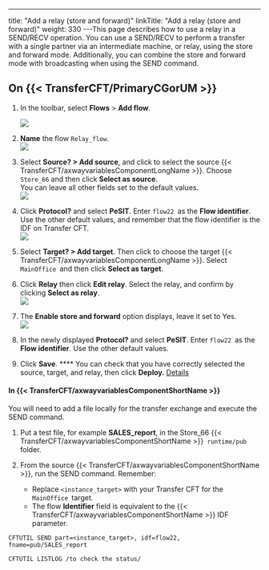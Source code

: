 ---
title: "Add a relay (store and forward)"
linkTitle: "Add a relay (store and forward)"
weight: 330
---This page describes how to use a relay in a SEND/RECV operation. You can use a SEND/RECV to perform a transfer with a single partner via an intermediate machine, or relay, using the store and forward mode. Additionally, you can combine the store and forward mode with broadcasting when using the SEND command.

## On {{< TransferCFT/PrimaryCGorUM  >}}

1. In the toolbar, select **Flows** > **Add flow**.  

    ![](/Images/TransferCFT/flow1.png)

1. **Name** the flow `Relay_flow`.  
    ![](/Images/TransferCFT/flow3.png)

1. Select **Source? > Add source**, and click to select the source {{< TransferCFT/axwayvariablesComponentLongName >}}. Choose `Store_66` and then click **Select as source**.  
    You can leave all other fields set to the default values.  
    ![](/Images/TransferCFT/flow4.png)

1. Click **Protocol?** and select **PeSIT**. Enter `flow22 `as the **Flow identifier**.  
    Use the other default values, and remember that the flow identifier is the IDF on Transfer CFT.  
    ![](/Images/TransferCFT/flow5.png)

1. Select **Target? > Add target**. Then click to choose the target {{< TransferCFT/axwayvariablesComponentLongName >}}. Select `MainOffice `and then click **Select as target**.

1. Click **Relay** then click **Edit relay**. Select the relay, and confirm by clicking **Select as relay**.  
    ![](/Images/TransferCFT/flow8.png)

1. The **Enable store and forward** option displays, leave it set to Yes.  
    ![](/Images/TransferCFT/flow9.png)

1. In the newly displayed **Protocol?** and select **PeSIT**. Enter `flow22 `as the **Flow identifier**. Use the other default values.

1. Click ****Save****. **** You can check that you have correctly selected the source, target, and relay, then click ****Deploy.**** [Details](../intro_cg_task_catalog/t_savedeployflow)

#### In {{< TransferCFT/axwayvariablesComponentShortName  >}}

You will need to add a file locally for the transfer exchange and execute the SEND command.

1. Put a test file, for example ****SALES_report****, in the Store_66 {{< TransferCFT/axwayvariablesComponentShortName >}}` runtime/pub` folder.
1. From the source {{< TransferCFT/axwayvariablesComponentShortName >}}, run the SEND command. Remember:
    *   Replace `<instance_target>` with your Transfer CFT for the `MainOffice `target.

    <!-- -->

    *   The flow ****Identifier**** field is equivalent to the {{< TransferCFT/axwayvariablesComponentShortName >}} IDF parameter.

```
CFTUTIL SEND part=<instance_target>, idf=flow22, fname=pub/SALES_report
 
CFTUTIL LISTLOG /to check the status/
```

 

